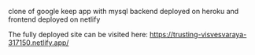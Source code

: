 ﻿clone of google keep app with mysql backend deployed on heroku and frontend deployed on netlify
 
 The fully deployed site can be visited here: https://trusting-visvesvaraya-317150.netlify.app/
